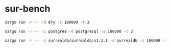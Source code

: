 # sur-bench

```bash
cargo run -r -- -d dry -s 100000 -t 3
```

```bash
cargo run -r -- -i postgres -d postgresql -s 100000 -t 3
```

```bash
cargo run -r -- -i surrealdb/surrealdb:v1.2.1 -d surrealdb -s 100000 -t 3
```